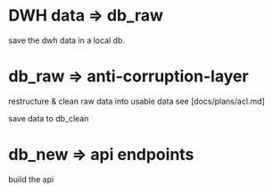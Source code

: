 # DWH data => db_raw
save the dwh data in a local db.

# db_raw => anti-corruption-layer
restructure & clean raw data into usable data
see [docs/plans/acl.md]

save data to db_clean

# db_new => api endpoints
build the api

